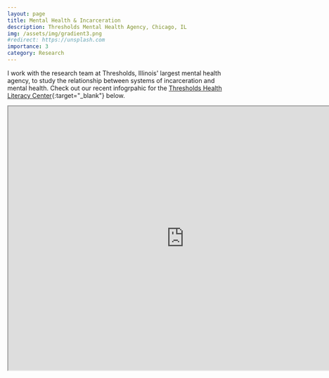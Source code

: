 ```yaml
---
layout: page
title: Mental Health & Incarceration
description: Thresholds Mental Health Agency, Chicago, IL
img: /assets/img/gradient3.png
#redirect: https://unsplash.com
importance: 3
category: Research
---
```


I work with the research team at Thresholds, Illinois' largest mental health agency, to study the relationship between systems of incarceration and mental health. Check out our recent infogrpahic for the [Thresholds Health Literacy Center](https://www.thresholds.org/programs-services/research-evaluation/health-literacy-center){:target="\_blank"} below.

<iframe src="https://drive.google.com/file/d/1BsClnetPmq6NT3_AgoY_vJStSysXqzXc/preview" width="800" height="600" allow="autoplay"></iframe>
